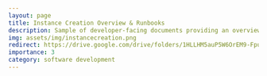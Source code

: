 ```yaml
---
layout: page
title: Instance Creation Overview & Runbooks
description: Sample of developer-facing documents providing an overview of object instance creation within a generalized microservice architecture, including two service runbooks describing E2E testing and manual creation procedures
img: assets/img/instancecreation.png
redirect: https://drive.google.com/drive/folders/1HLLHM5auP5W6OrEM9-FpuKrZ3CUuVgkB?usp=drive_link
importance: 3
category: software development
---
```

